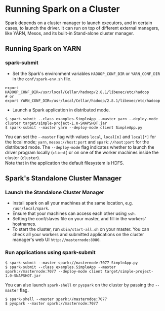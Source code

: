 # Running Spark on a Cluster
Spark depends on a cluster manager to launch executors, and in certain cases, to launch the driver. It can run on top of different external managers, like YARN, Mesos, and its built-in Stand-alone cluster manager.

## Running Spark on YARN
### spark-submit
- Set the Spark's environment variables `HADOOP_CONF_DIR` or `YARN_CONF_DIR` in the `conf/spark-env.sh` file.
```
export HADOOP_CONF_DIR=/usr/local/Cellar/hadoop/2.8.1/libexec/etc/hadoop
# or
export YARN_CONF_DIR=/usr/local/Cellar/hadoop/2.8.1/libexec/etc/hadoop
```
- Launch a Spark application in distributed mode.
```
$ spark-submit --class examples.SimpleApp --master yarn --deploy-mode cluster target/simple-project-1.0-SNAPSHOT.jar
$ spark-submit --master yarn --deploy-mode client SimpleApp.py
```
You can set the `--master` flag with values  `local`, `local[n]` and `local[*]` for the local mode; `yarn`, `mesos://host:port` and `spark://host:port` for the distributed mode. The `--deploy-mode` flag indicates whether to launch the driver program locally (`client`) or on one of the worker machines inside the cluster (`cluster`).  
Note that in the application the default filesystem is HDFS.


## Spark's Standalone Cluster Manager
### Launch the Standalone Cluster Manager
- Install spark on all your machines at the same location, e.g. `/usr/local/spark`.
- Ensure that your machines can access each other using `ssh`.
- Setting the conf/slaves file on your master, and fill in the workers' hostnames.
- To start the cluster, run `sbin/start-all.sh` on your master. You can check all your workers and submitted applications on the cluster manager's web UI `http://masternode:8080`.

### Run applications using spark-submit
```
$ spark-submit --master spark://masternode:7077 SimpleApp.py
$ spark-submit --class examples.SimpleApp --master spark://masternode:7077 --deploy-mode client target/simple-project-1.0-SNAPSHOT.jar
```
You can also launch `spark-shell` or `pyspark` on the cluster by passing the `--master` flag.
```
$ spark-shell --master spark://masterndoe:7077
$ pyspark --master spark://masternode:7077
```










